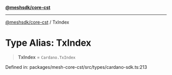 [**@meshsdk/core-cst**](../README.md)

***

[@meshsdk/core-cst](../globals.md) / TxIndex

# Type Alias: TxIndex

> **TxIndex** = `Cardano.TxIndex`

Defined in: packages/mesh-core-cst/src/types/cardano-sdk.ts:213
